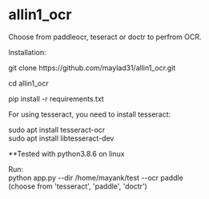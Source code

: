 # allin1_ocr
Choose from paddleocr, teseract or doctr to perfrom OCR.

Installation:</br>

git clone https://<i></i>github.com/maylad31/allin1_ocr.git </br>

cd allin1_ocr</br>

pip install -r requirements.txt

For using tesseract, you need to install tesseract:

sudo apt install tesseract-ocr</br>
sudo apt install libtesseract-dev</br>

**Tested with python3.8.6 on linux


Run:</br>
python app.py --dir /home/mayank/test --ocr paddle </br>   (choose from 'tesseract', 'paddle', 'doctr')






